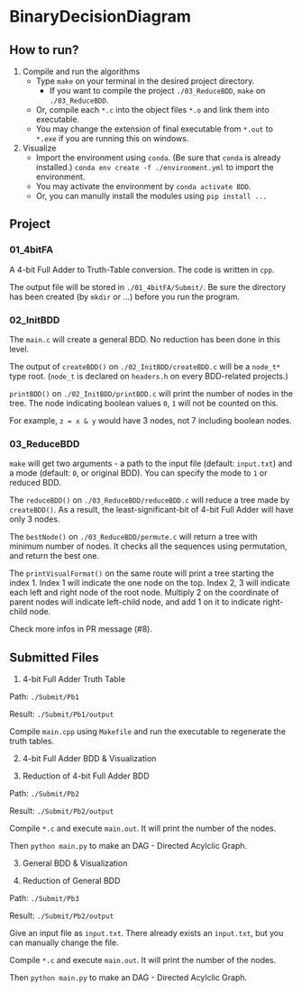 # BinaryDecisionDiagram

## How to run?
1. Compile and run the algorithms
    - Type `make` on your terminal in the desired project directory.
        - If you want to compile the project `./03_ReduceBDD`, `make` on `./03_ReduceBDD`.
    - Or, compile each `*.c` into the object files `*.o` and link them into executable.
    - You may change the extension of final executable from `*.out` to `*.exe` if you are running this on windows.
2. Visualize
    - Import the environment using `conda`. (Be sure that `conda` is already installed.) `conda env create -f ./environment.yml` to import the environment.
    - You may activate the environment by `conda activate BDD`.
    - Or, you can manully install the modules using `pip install ...`



## Project
### 01_4bitFA
A 4-bit Full Adder to Truth-Table conversion. The code is written in `cpp`.

The output file will be stored in `./01_4bitFA/Submit/`. Be sure the directory has been created (by `mkdir` or ...) before you run the program.

### 02_InitBDD
The `main.c` will create a general BDD. No reduction has been done in this level.

The output of `createBDD()` on `./02_InitBDD/createBDD.c` will be a `node_t*` type root. (`node_t` is declared on `headers.h` on every BDD-related projects.)

`printBDD()` on `./02_InitBDD/printBDD.c` will print the number of nodes in the tree. The node indicating boolean values `0`, `1` will not be counted on this.

For example, `z = x & y` would have 3 nodes, not 7 including boolean nodes.

### 03_ReduceBDD
`make` will get two arguments - a path to the input file (default: `input.txt`) and a mode (default: `0`, or original BDD). You can specify the mode to `1` or reduced BDD.

The `reduceBDD()` on `./03_ReduceBDD/reduceBDD.c` will reduce a tree made by `createBDD()`. As a result, the least-significant-bit of 4-bit Full Adder will have only 3 nodes.

The `bestNode()` on `./03_ReduceBDD/permute.c` will return a tree with minimum number of nodes. It checks all the sequences using permutation, and return the best one.

The `printVisualFormat()` on the same route will print a tree starting the index 1. Index 1 will indicate the one node on the top. Index 2, 3 will indicate each left and right node of the root node. Multiply 2 on the coordinate of parent nodes will indicate left-child node, and add 1 on it to indicate right-child node.

Check more infos in PR message (#8).


## Submitted Files
1. 4-bit Full Adder Truth Table

Path: `./Submit/Pb1`

Result: `./Submit/Pb1/output`

Compile `main.cpp` using `Makefile` and run the executable to regenerate the truth tables.

2. 4-bit Full Adder BDD & Visualization

4. Reduction of 4-bit Full Adder BDD

Path: `./Submit/Pb2`

Result: `./Submit/Pb2/output`

Compile `*.c` and execute `main.out`. It will print the number of the nodes.

Then `python main.py` to make an DAG - Directed Acylclic Graph.


3. General BDD & Visualization

5. Reduction of General BDD

Path: `./Submit/Pb3`

Result: `./Submit/Pb2/output`

Give an input file as `input.txt`. There already exists an `input.txt`, but you can manually change the file.

Compile `*.c` and execute `main.out`. It will print the number of the nodes.

Then `python main.py` to make an DAG - Directed Acylclic Graph.

